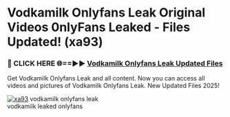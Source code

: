 # Vodkamilk Onlyfans Leak Original Videos 0nlyFans Leaked - Files Updated! (xa93)

<h3>🔴 CLICK HERE 🌐==►► <a href="https://best4dudes.click/HH4t6V" rel="nofollow">Vodkamilk Onlyfans Leak Updated Files</a></h3>

Get Vodkamilk Onlyfans Leak and all content. Now you can access all videos and pictures of Vodkamilk Onlyfans Leak. New Updated Files 2025!

[![xa93](https://github.com/user-attachments/assets/8c521d6e-e6e3-4a75-9320-d58ab9d79d5b)](https://best4dudes.click/HH4t6V)
vodkamilk onlyfans leak<br>
vodkamilk leaked onlyfans
